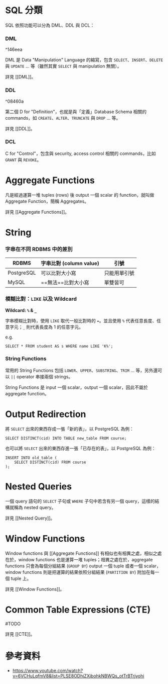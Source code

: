 # SQL 分類

SQL 依照功能可以分為 DML、DDL 與 DCL：

### DML

^146eea

DML 是 Data "Manipulation" Language 的縮寫，包含 `SELECT`、`INSERT`、`DELETE` 與 `UPDATE` … 等（雖然其實 `SELECT` 與 manipulation 無關）。

詳見 [[DML]]。

### DDL

^08460a

第二個 D for "Definition"，也就是與「定義」Database Schema 相關的 commands，如 `CREATE`、`ALTER`、`TRUNCATE` 與 `DROP` … 等。

詳見 [[DDL]]。

### DCL

C for "Control"，包含與 security, access control 相關的 commands，比如 `GRANT` 與 `REVOKE`。

# Aggregate Functions

凡是經過運算一堆 tuples (rows) 後 output 一個 scalar 的 function，就叫做 Aggregate Function，簡稱 Aggregates。

詳見 [[Aggregate Functions]]。

# String

### 字串在不同 RDBMS 中的差別

| **RDBMS** | **字串比對 (column value)** | **引號** |
| ---- | ---- | ---- |
| PostgreSQL | 可以比對大小寫| 只能用單引號 |
| MySQL | ==無法==比對大小寫 | 單雙皆可 |

### 模糊比對：`LIKE` 以及 Wildcard

**Wildcard: `%` & `_`**

字串模糊比對時，使用 `LIKE` 取代一般比對時的 `=`。並且使用 `%` 代表任意長度、任意字元；`_` 則代表長度為 1 的任意字元。

e.g.

```PostgreSQL
SELECT * FROM student AS s WHERE name LIKE 'K%';
```

### String Functions

常用的 String Functions 包括 `LOWER`、`UPPER`、`SUBSTRING`、`TRIM` … 等，另外還可以 `||` operator 串接兩個 strings。

String Functions 是 input 一個 scalar，output 一個 scalar，因此不屬於 aggregate function。

# Output Redirection

將 `SELECT` 出來的東西存成一張「新的表」，以 PostgreSQL 為例：

```PostgreSQL
SELECT DISTINCT(cid) INTO TABLE new_table FROM course;
```

也可以將 `SELECT` 出來的東西存進一張「已存在的表」，以 PostgreSQL 為例：

```PostgreSQL
INSERT INTO old_table (
    SELECT DISTINCT(cid) FROM course
);
```

# Nested Queries

一個 query 語句的 `SELECT` 子句或 `WHERE` 子句中若含有另一個 query，這樣的結構就稱為 nested query。

詳見 [[Nested Query]]。

# Window Functions

Window functions 與 [[Aggregate Functions]] 有相似也有相異之處，相似之處在於，window functions 也是運算一堆 tuples；相異之處在於，aggregate functions 只會為每個分組結果 (`GROUP BY`) output 一個 tuple 或者一個 scalar，window functions 則是把運算的結果依照分組結果 (`PARTITION BY`) 附加在每一個 tuple 上。

詳見 [[Window Functions]]。

# Common Table Expressions (CTE)

#TODO 

詳見 [[CTE]]。

# 參考資料

- <https://www.youtube.com/watch?v=6VCHuLqfmV8&list=PLSE8ODhjZXjbohkNBWQs_otTrBTrjyohi>
